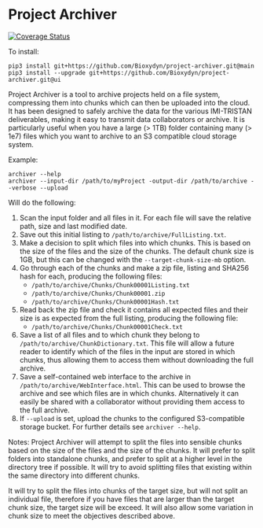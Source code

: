 # Project Archiver

[![Coverage Status](https://coveralls.io/repos/github/Bioxydyn/project-archiver/badge.svg?branch=main)](https://coveralls.io/github/Bioxydyn/project-archiver?branch=main)

To install:

    pip3 install git+https://github.com/Bioxydyn/project-archiver.git@main
    pip3 install --upgrade git+https://github.com/Bioxydyn/project-archiver.git@ui

Project Archiver is a tool to archive projects held on a file system, compressing them into chunks which can then be uploaded into the cloud. It has been designed to safely archive the data for the various IMI-TRISTAN deliverables, making it easy to transmit data collaborators or archive. It is particularly useful when you have a large (> 1TB) folder containing many (> 1e7) files which you want to archive to an S3 compatible cloud storage system.

Example:

    archiver --help
    archiver --input-dir /path/to/myProject -output-dir /path/to/archive --verbose --upload

Will do the following:

1. Scan the input folder and all files in it. For each file will save the relative path, size and last modified date.
2. Save out this initial listing to `/path/to/archive/FullListing.txt`.
3. Make a decision to split which files into which chunks. This is based on the size of the files and the size of the chunks. The default chunk size is 1GB, but this can be changed with the `--target-chunk-size-mb` option.
4. Go through each of the chunks and make a zip file, listing and SHA256 hash for each, producing the following files:
    - `/path/to/archive/Chunks/Chunk00001Listing.txt`
    - `/path/to/archive/Chunks/Chunk00001.zip`
    - `/path/to/archive/Chunks/Chunk00001Hash.txt`
5. Read back the zip file and check it contains all expected files and their size is as expected from the full listing, producing the following file:
    - `/path/to/archive/Chunks/Chunk00001Check.txt`
6. Save a list of all files and to which chunk they belong to `/path/to/archive/ChunkDictionary.txt`. This file will allow a future reader to identify which of the files in the input are stored in which chunks, thus allowing them to access them without downloading the full archive.
7. Save a self-contained web interface to the archive in `/path/to/archive/WebInterface.html`. This can be used to browse the archive and see which files are in which chunks. Alternatively it can easily be shared with a collaborator without providing them access to the full archive.
8.  If `--upload` is set, upload the chunks to the configured S3-compatible storage bucket. For further details see `archiver --help`.

Notes: Project Archiver will attempt to split the files into sensible chunks based on the size of the files and the size of the chunks. It will prefer to split folders into standalone chunks, and prefer to split at a higher level in the directory tree if possible. It will try to avoid splitting files that existing within the same directory into different chunks.

It will try to split the files into chunks of the target size, but will not split an individual file, therefore if you have files that are larger than the target chunk size, the target size will be exceed. It will also allow some variation in chunk size to meet the objectives described above.
